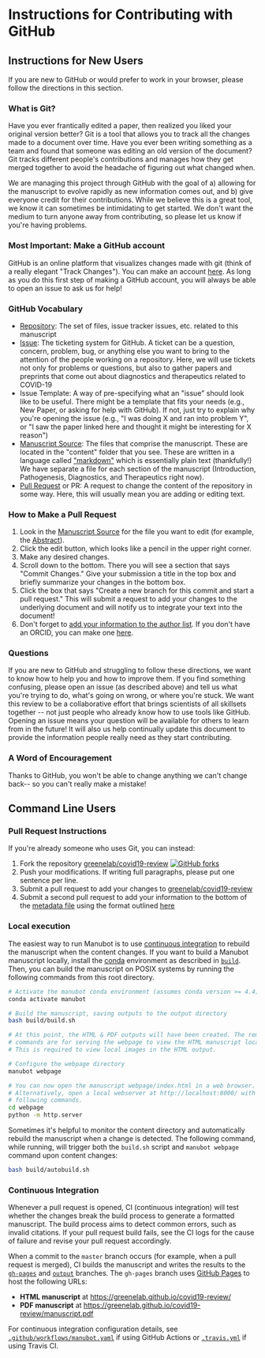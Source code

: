 # Instructions for Contributing with GitHub

## Instructions for New Users

If you are new to GitHub or would prefer to work in your browser, please follow the directions in this section.

### What is Git?

Have you ever frantically edited a paper, then realized you liked your original version better?
Git is a tool that allows you to track all the changes made to a document over time.
Have you ever been writing something as a team and found that someone was editing an old version of the document?
Git tracks different people's contributions and manages how they get merged together to avoid the headache of figuring out what changed when.

We are managing this project through GitHub with the goal of a) allowing for the manuscript to evolve rapidly as new information comes out, and b) give everyone credit for their contributions.
While we believe this is a great tool, we know it can sometimes be intimidating to get started. 
We don't want the medium to turn anyone away from contributing, so please let us know if you're having problems.

### Most Important: Make a GitHub account

GitHub is an online platform that visualizes changes made with git (think of a really elegant "Track Changes").
You can make an account [here](https://github.com/).
As long as you do this first step of making a GitHub account, you will always be able to open an issue to ask us for help!

### GitHub Vocabulary

- [Repository](http://github.com/greenelab/covid19-review): 
The set of files, issue tracker issues, etc. related to this manuscript 
- [Issue](https://github.com/greenelab/covid19-review/issues): 
The ticketing system for GitHub. 
A ticket can be a question, concern, problem, bug, or anything else you want to bring to the attention of the people working on a repository.
Here, we will use tickets not only for problems or questions, but also to gather papers and preprints that come out about diagnostics and therapeutics related to COVID-19
- Issue Template: 
A way of pre-specifying what an "issue" should look like to be useful. 
There might be a template that fits your needs (e.g., New Paper, or asking for help with GitHub).
If not, just try to explain why you're opening the issue (e.g., "I was doing X and ran into problem Y", or "I saw the paper linked here and thought it might be interesting for X reason") 
- [Manuscript Source](content): 
The files that comprise the manuscript. 
These are located in the "content" folder that you see. 
These are written in a language called ["markdown"](https://github.com/adam-p/markdown-here/wiki/Markdown-Cheatsheet#lists) which is essentially plain text (thankfully!) 
We have separate a file for each section of the manuscript (Introduction, Pathogenesis, Diagnostics, and Therapeutics right now).
- [Pull Request](https://github.com/greenelab/covid19-review/pulls) or PR: 
A request to change the content of the repository in some way. 
Here, this will usually mean you are adding or editing text.

### How to Make a Pull Request

1. Look in the [Manuscript Source](content) for the file you want to edit (for example, the [Abstract](content/01.abstract.md)). 
2. Click the edit button, which looks like a pencil in the upper right corner. 
3. Make any desired changes.
4. Scroll down to the bottom. 
There you will see a section that says "Commit Changes." 
Give your submission a title in the top box and briefly summarize your changes in the bottom box. 
5. Click the box that says "Create a new branch for this commit and start a pull request." 
This will submit a request to add your changes to the underlying document and will notify us to integrate your text into the document!
6. Don't forget to [add your information to the author list](CONTRIBUTING.md). 
If you don't have an ORCID, you can make one [here](https://orcid.org/).

### Questions

If you are new to GitHub and struggling to follow these directions, we want to know how to help you and how to improve them.
If you find something confusing, please open an issue (as described above) and tell us what you're trying to do, what's going on wrong, or where you're stuck.
We want this review to be a collaborative effort that brings scientists of all skillsets together -- not just people who already know how to use tools like GitHub.
Opening an issue means your question will be available for others to learn from in the future!
It will also us help continually update this document to provide the information people really need as they start contributing.

### A Word of Encouragement
Thanks to GitHub, you won't be able to change anything we can't change back-- so you can't really make a mistake!

## Command Line Users

### Pull Request Instructions

If you're already someone who uses Git, you can instead:
1. Fork the repository [greenelab/covid19-review](https://github.com/greenelab/covid19-review)
[![GitHub forks](https://img.shields.io/github/forks/greenelab/covid19-review?label=Fork&style=social)](https://github.com/greenelab/covid19-review/fork)
2. Push your modifications.
If writing full paragraphs, please put one sentence per line.
3. Submit a pull request to add your changes to [greenelab/covid19-review](https://github.com/greenelab/covid19-review)
4. Submit a second pull request to add your information to the bottom of the [metadata file](content/metadata.yaml) using the format outlined [here](content/metadata.yaml)

### Local execution

The easiest way to run Manubot is to use [continuous integration](#continuous-integration) to rebuild the manuscript when the content changes.
If you want to build a Manubot manuscript locally, install the [conda](https://conda.io) environment as described in [`build`](build).
Then, you can build the manuscript on POSIX systems by running the following commands from this root directory.

```sh
# Activate the manubot conda environment (assumes conda version >= 4.4)
conda activate manubot

# Build the manuscript, saving outputs to the output directory
bash build/build.sh

# At this point, the HTML & PDF outputs will have been created. The remaining
# commands are for serving the webpage to view the HTML manuscript locally.
# This is required to view local images in the HTML output.

# Configure the webpage directory
manubot webpage

# You can now open the manuscript webpage/index.html in a web browser.
# Alternatively, open a local webserver at http://localhost:8000/ with the
# following commands.
cd webpage
python -m http.server
```

Sometimes it's helpful to monitor the content directory and automatically rebuild the manuscript when a change is detected.
The following command, while running, will trigger both the `build.sh` script and `manubot webpage` command upon content changes:

```sh
bash build/autobuild.sh
```
### Continuous Integration

Whenever a pull request is opened, CI (continuous integration) will test whether the changes break the build process to generate a formatted manuscript.
The build process aims to detect common errors, such as invalid citations.
If your pull request build fails, see the CI logs for the cause of failure and revise your pull request accordingly.

When a commit to the `master` branch occurs (for example, when a pull request is merged), CI builds the manuscript and writes the results to the [`gh-pages`](https://github.com/manubot/rootstock/tree/gh-pages) and [`output`](https://github.com/manubot/rootstock/tree/output) branches.
The `gh-pages` branch uses [GitHub Pages](https://pages.github.com/) to host the following URLs:

+ **HTML manuscript** at https://greenelab.github.io/covid19-review/
+ **PDF manuscript** at https://greenelab.github.io/covid19-review/manuscript.pdf

For continuous integration configuration details, see [`.github/workflows/manubot.yaml`](.github/workflows/manubot.yaml) if using GitHub Actions or [`.travis.yml`](.travis.yml) if using Travis CI.

